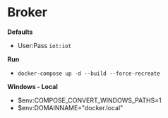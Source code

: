 # Broker

**Defaults**
- User:Pass `iot:iot`

**Run**
- `docker-compose up -d --build --force-recreate`


**Windows - Local**
- $env:COMPOSE_CONVERT_WINDOWS_PATHS=1
- $env:DOMAINNAME="docker.local"